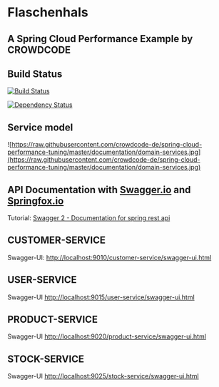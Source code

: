 # Flaschenhals
## A Spring Cloud Performance Example by CROWDCODE

## Build Status

[![Build Status](https://travis-ci.org/crowdcode-de/spring-cloud-performance-tuning.svg?branch=master)](https://travis-ci.org/crowdcode-de/spring-cloud-performance-tuning)

[![Dependency Status](https://www.versioneye.com/user/projects/58dff30426a5bb0038e421c9/badge.svg?style=flat-square)](https://www.versioneye.com/user/projects/58dff30426a5bb0038e421c9)


## Service model

![https://raw.githubusercontent.com/crowdcode-de/spring-cloud-performance-tuning/master/documentation/domain-services.jpg](https://raw.githubusercontent.com/crowdcode-de/spring-cloud-performance-tuning/master/documentation/domain-services.jpg)


## API Documentation with [Swagger.io](https://www.swagger.io) and [Springfox.io](https://www.springfox.io)

Tutorial: [Swagger 2 - Documentation for spring rest api](http://www.baeldung.com/swagger-2-documentation-for-spring-rest-api)

## CUSTOMER-SERVICE

Swagger-UI: [http://localhost:9010/customer-service/swagger-ui.html](http://localhost:9010/customer-service/swagger-ui.html)

## USER-SERVICE

Swagger-UI [http://localhost:9015/user-service/swagger-ui.html](http://localhost:9015/user-service/swagger-ui.html)

## PRODUCT-SERVICE

Swagger-UI [http://localhost:9020/product-service/swagger-ui.html](http://localhost:9020/product-service/swagger-ui.html)

## STOCK-SERVICE

Swagger-UI [http://localhost:9025/stock-service/swagger-ui.html](http://localhost:9020/stock-service/swagger-ui.html)


